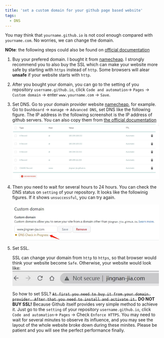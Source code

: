 ```yaml
---
title: 'set a custom domain for your github page based website'
tags:
  - DNS
---
```


You may think that `yourname.github.io` is not cool enough compared with `yourname.com`. No worries, we can change the domain.

**NOte**: the following steps could also be found on [official documentation](https://docs.github.com/cn/pages/configuring-a-custom-domain-for-your-github-pages-site/managing-a-custom-domain-for-your-github-pages-site?platform=windows)


1. Buy your prefered domain. I bought it from [namecheap](https://www.namecheap.com/). I strongly recommend you to also buy the SSL which can make your website more safe by starting with `https` instead of `http`. Some browsers will alear **unsafe** if your website starts with `http`.
2. After you bought your domain, you can go to the setting of you repository `username.github.io`, click `Code and automation`-> `Pages` -> `Custom domain` -> enter `www.yourname.com` -> `Save`.
3. Set DNS. Go to your domain provider website [namecheap](https://www.namecheap.com/), for example. Go to `Dashboard` -> `manage` -> `Advanced DNS`, set DNS like the following figure. The IP address in the following screenshot is the IP address of github servers. You can also copy them from [the official documentation](https://docs.github.com/cn/pages/configuring-a-custom-domain-for-your-github-pages-site/managing-a-custom-domain-for-your-github-pages-site?platform=windows#:~:text=To%20create%20A%20records%2C%20point%20your%20apex%20domain%20to%20the%20IP%20addresses%20for%20GitHub%20Pages)
   ![set_dns](/images/set_dns_provider.jpg)
5. Then you need to wait for several hours to 24 hours. You can check the DNS status on `setting` of your repository. It looks like the followinig figures. If it shows `unsuccessful`, you can try again.
   
   ![dns_checking](/images/dns_checking.jpg)

6. Set SSL. 
   
   SSL can change your domain from `http` to `https`, so that browser would think your website become `Safe`. Otherwise, your website would look like:
    ![ssl_unsafe](/images/unsafe_ssl.jpg)

   So how to set SSL? <s>`At first you need to buy it from your domain provider. After that you need to install and activate it.`</s> **DO NOT BUY SSL!** Because Github itself provides very simple method to achieve it. Just go to the `setting` of your repository `username.github.io`, click `Code and automation`-> `Pages` -> Check `Enforce HTTPS`. You may need to wait for several minutes to observe its influence, and you may see the layout of the whole website broke down during these minites. Please be patient and you will see the perfect performance finally.

